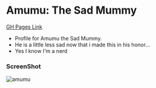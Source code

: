 # Amumu: The Sad Mummy
[GH Pages Link](https://sojurner.github.io/Static-Comp-3/)

* Profile for Amumu the Sad Mummy.  
* He is a little less sad now that i made this in his honor...
* Yes I know I'm a nerd

### ScreenShot
![amumu](https://user-images.githubusercontent.com/35910428/47958563-090f8a00-df93-11e8-93da-f130dbcd745a.gif)

